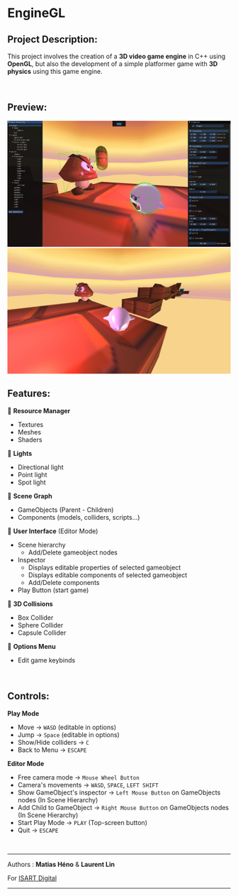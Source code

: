 # EngineGL

## Project Description:

This project involves the creation of a **3D video game engine** in C++ using **OpenGL**, but also the development of a simple platformer game with **3D physics** using this game engine.

<br />

## Preview:

<img src="Preview/editor.jpg" style="width:700px;"/>
<img src="Preview/game.jpg" style="width:700px;"/>

<br />

## Features:

:low_brightness: **Resource Manager**
- Textures
- Meshes
- Shaders

:low_brightness: **Lights**
- Directional light
- Point light
- Spot light

:low_brightness: **Scene Graph**
- GameObjects (Parent - Children)
- Components (models, colliders, scripts...)

:low_brightness: **User Interface** (Editor Mode)
<ul>
<li>Scene hierarchy
<ul>
<li>Add/Delete gameobject nodes
</ul>
<li>Inspector 
<ul>
<li>Displays editable properties of selected gameobject
<li>Displays editable components of selected gameobject
<li>Add/Delete components
</ul>
<li>Play Button (start game) 
</ul>

:low_brightness: **3D Collisions**
- Box Collider
- Sphere Collider
- Capsule Collider

:low_brightness: **Options Menu**
- Edit game keybinds

<br />

## Controls:
**Play Mode**
- Move → ```WASD``` (editable in options)
- Jump → ```Space``` (editable in options)
- Show/Hide colliders → ```C```
- Back to Menu → ```ESCAPE```

**Editor Mode**
- Free camera mode → ```Mouse Wheel Button```
- Camera's movements → ```WASD```, ```SPACE```, ```LEFT SHIFT```
- Show GameObject's inspector → ```Left Mouse Button``` on GameObjects nodes (In Scene Hierarchy)
- Add Child to GameObject → ```Right Mouse Button``` on GameObjects nodes (In Scene Hierarchy)
- Start Play Mode → ```PLAY```  (Top-screen button)
- Quit → ```ESCAPE```

<br />
<hr />

Authors : **Matias Héno** & **Laurent Lin**

For [ISART Digital](https://www.isart.com)

<hr />
